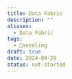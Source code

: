 ```yaml
---
title: Data Fabric
description: ""
aliases:
  - Data Fabric
tags:
  - 🌱seedling
draft: true
date: 2024-04-29
status: not-started
---
```

